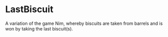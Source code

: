 # LastBiscuit
A variation of the game Nim, whereby biscuits are taken from barrels and is won by taking the last biscuit(s).
